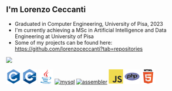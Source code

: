 ## I'm Lorenzo Ceccanti

<!--
**lorenzoceccanti/lorenzoceccanti** is a ✨ _special_ ✨ repository because its `README.md` (this file) appears on your GitHub profile.

Here are some ideas to get you started:

- 🔭 I’m currently working on ...
- 🌱 I’m currently learning ...
- 👯 I’m looking to collaborate on ...
- 🤔 I’m looking for help with ...
- 💬 Ask me about ...
- 📫 How to reach me: ...
- 😄 Pronouns: ...
- ⚡ Fun fact: ...
-->
- Graduated in Computer Engineering, University of Pisa, 2023
- I'm currently achieving a MSc in Artificial Intelligence and Data Engineering at University of Pisa
- Some of my projects can be found here: https://github.com/lorenzoceccanti?tab=repositories

[![](http://example.com/path/image)](#)
<p align="left">
    <a href="#"><img src="https://raw.githubusercontent.com/devicons/devicon/master/icons/c/c-original.svg" alt="c" width="40" height="40"></a>
    <a href="#"><img src="https://raw.githubusercontent.com/devicons/devicon/master/icons/cplusplus/cplusplus-original.svg" alt="cplusplus" width="40" height="40"/></a>
    <a href="#"><img src="https://raw.githubusercontent.com/devicons/devicon/master/icons/java/java-original.svg" alt="java" width="40" height="40"/></a>
    <a href="#"><img src="https://raw.githubusercontent.com/devicons/devicon/master/icons/mysql/mysql-original-word" alt="mysql" width="40" height="40"/></a>
    <a href="#"><img src="https://user-images.githubusercontent.com/5421823/62779159-4cf76880-baaa-11e9-8318-e20a1aaa913a.png" alt="assembler" width="40" height="40"/></a>
    <a href="#"><img src="https://github.com/devicons/devicon/blob/master/icons/javascript/javascript-original.svg" alt="js" width="40" height="40"/></a>
    <a href="#"><img src="https://github.com/devicons/devicon/blob/master/icons/php/php-original.svg" alt="php" width="40" height="40"/></a>
    <a href="#"><img src="https://raw.githubusercontent.com/devicons/devicon/master/icons/html5/html5-original-wordmark.svg" alt="php" width="40" height="40"/></a>
</p>
